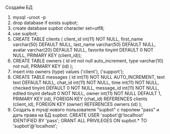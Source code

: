 Создаём БД
1. mysql -uroot -p
2. drop database if exists supbot;
3. create database supbot character set=utf8; 
4. use supbot;
5. CREATE TABLE clients (
client_id int(11) NOT NULL, 
first_name varchar(50) DEFAULT NULL, 
last_name varchar(50) DEFAULT NULL, 
avatar varchar(20) DEFAULT NULL, 
favorite tinyint DEFAULT 0 NOT NULL, 
PRIMARY KEY (client_id));
6. CREATE TABLE owners (
id int not null auto_increment,
type varchar(10) not null,
PRIMARY KEY (id)
);
7. insert into owners (type) values ('client'), ('support');
8. CREATE TABLE messages (
id int(11) NOT NULL AUTO_INCREMENT, 
text text DEFAULT NULL, 
chat_id int(11) NOT NULL, 
time int(11) NOT NULL, 
checked tinyint DEFAULT 0 NOT NULL,
message_id int(11) NOT NULL, 
edited tinyint default 0 NOT NULL,
owner int(11) NOT NULL DEFAULT 1, 
PRIMARY KEY (id),
FOREIGN KEY (chat_id) REFERENCES clients (client_id),
FOREIGN KEY (owner) REFERENCES owners (id)
);
9. Создать в mysql нового пользователя "supbot" c паролем "pass" и дать права на БД supbot. 
CREATE USER 'supbot'@'localhost' IDENTIFIED BY 'pass';
GRANT ALL PRIVILEGES ON supbot.* TO 'supbot'@'localhost';
